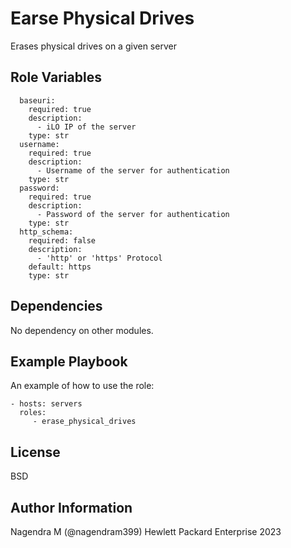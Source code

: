Earse Physical Drives
=========

Erases physical drives on a given server


Role Variables
--------------
```
  baseuri:
    required: true
    description:
      - iLO IP of the server
    type: str
  username:
    required: true
    description:
      - Username of the server for authentication
    type: str
  password:
    required: true
    description:
      - Password of the server for authentication
    type: str
  http_schema:
    required: false
    description:
      - 'http' or 'https' Protocol
    default: https
    type: str
```    

Dependencies
------------

No dependency on other modules.

Example Playbook
----------------

An example of how to use the role:

``` 
- hosts: servers
  roles:
     - erase_physical_drives
```
License
-------

BSD

Author Information
------------------

Nagendra M (@nagendram399) Hewlett Packard Enterprise 2023
